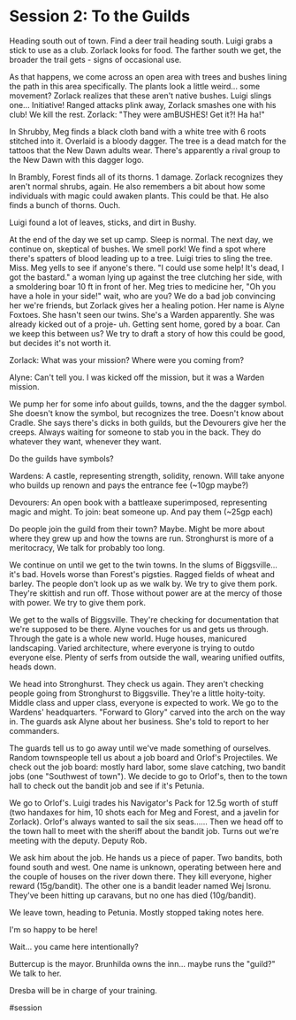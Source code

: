 # Session 2: To the Guilds

Heading south out of town. Find a deer trail heading south. Luigi grabs a stick to use as a club. Zorlack looks for food. The farther south we get, the broader the trail gets - signs of occasional use.

As that happens, we come across an open area with trees and bushes lining the path in this area specifically. The plants look a little weird... some movement? Zorlack realizes that these aren't native bushes. Luigi slings one... Initiative! Ranged attacks plink away, Zorlack smashes one with his club! We kill the rest. Zorlack: "They were amBUSHES! Get it?! Ha ha!"

In Shrubby, Meg finds a black cloth band with a white tree with 6 roots stitched into it. Overlaid is a bloody dagger. The tree is a dead match for the tattoos that the New Dawn adults wear. There's apparently a rival group to the New Dawn with this dagger logo.

In Brambly, Forest finds all of its thorns. 1 damage. Zorlack recognizes they aren't normal shrubs, again. He also remembers a bit about how some individuals with magic could awaken plants. This could be that. He also finds a bunch of thorns. Ouch.

Luigi found a lot of leaves, sticks, and dirt in Bushy.

At the end of the day we set up camp. Sleep is normal. The next day, we continue on, skeptical of bushes. We smell pork! We find a spot where there's spatters of blood leading up to a tree. Luigi tries to sling the tree. Miss. Meg yells to see if anyone's there. "I could use some help! It's dead, I got the bastard." a woman lying up against the tree clutching her side, with a smoldering boar 10 ft in front of her. Meg tries to medicine her, "Oh you have a hole in your side!" wait, who are you? We do a bad job convincing her we're friends, but Zorlack gives her a healing potion. Her name is Alyne Foxtoes. She hasn't seen our twins. She's a Warden apparently. She was already kicked out of a proje- uh. Getting sent home, gored by a boar. Can we keep this between us? We try to draft a story of how this could be good, but decides it's not worth it.

Zorlack: What was your mission? Where were you coming from?

Alyne: Can't tell you. I was kicked off the mission, but it was a Warden mission.

We pump her for some info about guilds, towns, and the the dagger symbol. She doesn't know the symbol, but recognizes the tree. Doesn't know about Cradle. She says there's dicks in both guilds, but the Devourers give her the creeps. Always waiting for someone to stab you in the back. They do whatever they want, whenever they want.

Do the guilds have symbols?

Wardens: A castle, representing strength, solidity, renown. Will take anyone who builds up renown and pays the entrance fee (~10gp maybe?)

Devourers: An open book with a battleaxe superimposed, representing magic and might. To join: beat someone up. And pay them (~25gp each)

Do people join the guild from their town? Maybe. Might be more about where they grew up and how the towns are run. Stronghurst is more of a meritocracy, We talk for probably too long.

We continue on until we get to the twin towns. In the slums of Biggsville... it's bad. Hovels worse than Forest's pigsties. Ragged fields of wheat and barley. The people don't look up as we walk by. We try to give them pork. They're skittish and run off. Those without power are at the mercy of those with power. We try to give them pork.

We get to the walls of Biggsville. They're checking for documentation that we're supposed to be there. Alyne vouches for us and gets us through. Through the gate is a whole new world. Huge houses, manicured landscaping. Varied architecture, where everyone is trying to outdo everyone else. Plenty of serfs from outside the wall, wearing unified outfits, heads down.

We head into Stronghurst. They check us again. They aren't checking people going from Stronghurst to Biggsville. They're a little hoity-toity. Middle class and upper class, everyone is expected to work. We go to the Wardens' headquarters. "Forward to Glory" carved into the arch on the way in. The guards ask Alyne about her business. She's told to report to her commanders.

The guards tell us to go away until we've made something of ourselves. Random townspeople tell us about a job board and Orlof's Projectiles. We check out the job board: mostly hard labor, some slave catching, two bandit jobs (one "Southwest of town"). We decide to go to Orlof's, then to the town hall to check out the bandit job and see if it's Petunia.

We go to Orlof's. Luigi trades his Navigator's Pack for 12.5g worth of stuff (two handaxes for him, 10 shots each for Meg and Forest, and a javelin for Zorlack). Orlof's always wanted to sail the six seas...... Then we head off to the town hall to meet with the sheriff about the bandit job. Turns out we're meeting with the deputy. Deputy Rob.

We ask him about the job. He hands us a piece of paper. Two bandits, both found south and west. One name is unknown, operating between here and the couple of houses on the river down there. They kill everyone, higher reward (15g/bandit). The other one is a bandit leader named Wej Isronu. They've been hitting up caravans, but no one has died (10g/bandit).

We leave town, heading to Petunia. Mostly stopped taking notes here.

I'm so happy to be here!

Wait... you came here intentionally?

Buttercup is the mayor. Brunhilda owns the inn... maybe runs the "guild?" We talk to her.

Dresba will be in charge of your training.

#session